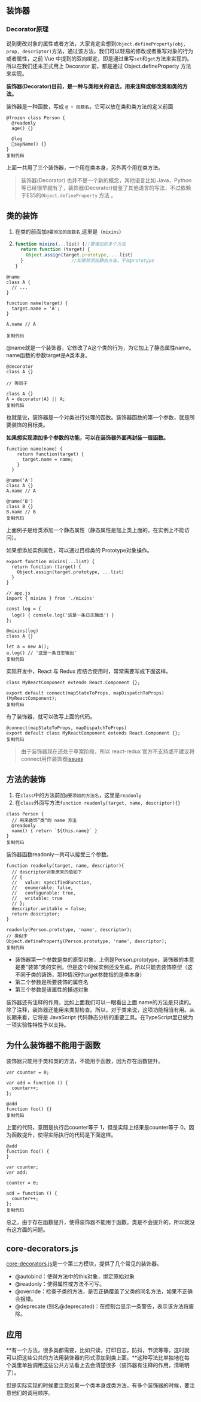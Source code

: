 ## 装饰器

### Decorator原理

说到更改对象的属性或者方法，大家肯定会想到`Object.defineProperty(obj, prop, descriptor)`方法，通过该方法，我们可以轻易的修改或者重写对象的行为或者属性，之前 Vue 中提到的双向绑定，即是通过重写`set`和`get`方法来实现的。所以在我们还未正式用上 Decorator 前，都是通过 Object.defineProperty 方法来实现。

**装饰器(Decorator)目前，是一种与类相关的语法，用来注释或修改类和类的方法。**

装饰器是一种函数，写成 `@ + 函数名`。它可以放在类和类方法的定义前面

```
@frozen class Person {
  @readonly
  age() {}

  @log
  sayName() {}
}
复制代码
```

上面一共用了三个装饰器，一个用在类本身，另外两个用在类方法。

> 装饰器(Decorator) 也并不是一个新的概念，其他语言比如 Java，Python等已经很早就有了，装饰器(Decorator)借鉴了其他语言的写法，不过依赖于ES5的`Object.defineProperty` 方法 。

## 类的装饰

1. 在类的前面加`@要添加的函数名`,这里是（`mixins`）

2. ```jsx
   function mixins(...list) {//要增加的多个方法
     return function (target) {
       Object.assign(target.prototype, ...list)
     }					//如果想添加静态方法，不加prototype
   }
   ```

```
@name
class A {
  // ...
}

function name(target) {
  target.name = 'A';
}

A.name // A

复制代码
```

@name就是一个装饰器，它修改了A这个类的行为，为它加上了静态属性name。name函数的参数target是A类本身。

```
@decorator
class A {}

// 等同于

class A {}
A = decorator(A) || A;
复制代码
```

也就是说，装饰器是一个对类进行处理的函数。装饰器函数的第一个参数，就是所要装饰的目标类。

**如果想实现添加多个参数的功能，可以在装饰器外面再封装一层函数。**

```
function name(name) {
    return function(target) {
      target.name = name;
    }
  }

@name('A')
class A {}
A.name // A

@name('B')
class B {}
B.name // B
复制代码
```

上面例子是给类添加一个静态属性（静态属性是加上类上面的，在实例上不能访问）。

如果想添加实例属性，可以通过目标类的 Prototype对象操作。

```
export function mixins(...list) {
  return function (target) {
    Object.assign(target.prototype, ...list)
  }
}

// app.js
import { mixins } from './mixins'

const log = {
  log() { console.log('这是一条日志输出') }
};

@mixins(log)
class A {}

let a = new A();
a.log() // '这是一条日志输出'
复制代码
```

实际开发中，React 与 Redux 库结合使用时，常常需要写成下面这样。

```
class MyReactComponent extends React.Component {};

export default connect(mapStateToProps, mapDispatchToProps)(MyReactComponent);
复制代码
```

有了装饰器，就可以改写上面的代码。

```
@connect(mapStateToProps, mapDispatchToProps)
export default class MyReactComponent extends React.Component {};
复制代码
```

> 由于装饰器现在还处于草案阶段，所以 react-redux 官方不支持或不建议将connect用作装饰器[issues](https://github.com/reduxjs/react-redux/issues/1469)

## 方法的装饰

1. 在`class`中的方法前加`@要添加的方法名`，这里是`readonly`
2. 在`class`外面写方法`function readonly(target, name, descriptor){}`

```
class Person {
  // 用来装饰”类“的 name 方法
  @readonly
  name() { return `${this.name}` }
}
复制代码
```

装饰器函数readonly一共可以接受三个参数。

```
function readonly(target, name, descriptor){
  // descriptor对象原来的值如下
  // {
  //   value: specifiedFunction,
  //   enumerable: false,
  //   configurable: true,
  //   writable: true
  // };
  descriptor.writable = false;
  return descriptor;
}

readonly(Person.prototype, 'name', descriptor);
// 类似于
Object.defineProperty(Person.prototype, 'name', descriptor);
复制代码
```

- 装饰器第一个参数是类的原型对象，上例是Person.prototype，装饰器的本意是要“装饰”类的实例，但是这个时候实例还没生成，所以只能去装饰原型（这不同于类的装饰，那种情况时target参数指的是类本身）
- 第二个参数是所要装饰的属性名
- 第三个参数是该属性的描述对象

装饰器还有注释的作用，比如上面我们可以一眼看出上面 name的方法是只读的。 除了注释，装饰器还能用来类型检查。所以，对于类来说，这项功能相当有用。从长期来看，它将是 JavaScript 代码静态分析的重要工具。在TypeScript里已做为一项实验性特性予以支持。

## 为什么装饰器不能用于函数

装饰器只能用于类和类的方法，不能用于函数，因为存在函数提升。

```
var counter = 0;

var add = function () {
  counter++;
};

@add
function foo() {}
复制代码
```

上面的代码，意图是执行后counter等于 1，但是实际上结果是counter等于 0。因为函数提升，使得实际执行的代码是下面这样。

```
@add
function foo() {
}

var counter;
var add;

counter = 0;

add = function () {
  counter++;
};
复制代码
```

总之，由于存在函数提升，使得装饰器不能用于函数。类是不会提升的，所以就没有这方面的问题。

## core-decorators.js

[core-decorators.js](https://github.com/jayphelps/core-decorators)是一个第三方模块，提供了几个常见的装饰器。

- @autobind：使得方法中的this对象，绑定原始对象
- @readonly：使得属性或方法不可写。
- @override：检查子类的方法，是否正确覆盖了父类的同名方法，如果不正确会报错。
- @deprecate (别名@deprecated)：在控制台显示一条警告，表示该方法将废除。

## 应用

**有一个方法，很多类都需要，比如只读，打印日志，防抖，节流等等，这时就可以把这些公共的方法用装饰器的形式添加到类上面。**这种写法比单独地在每个类里单独调用这些公共方法看上去会清楚很多（装饰器有注释的作用，清晰明了）。

但是实际实现的时候要注意如果一个类本身或类方法，有多个装饰器的时候，要注意他们的调用顺序。